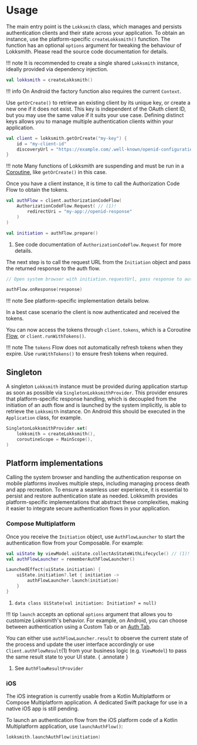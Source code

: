 # Usage

The main entry point is the `Lokksmith` class, which manages and persists authentication clients and
their state across your application. To obtain an instance, use the platform-specific
`createLokksmith()` function. The function has an optional `options` argument for tweaking the
behaviour of Lokksmith. Please read the source code documentation for details.

!!! note
    It is recommended to create a single shared `Lokksmith` instance, ideally provided via
    dependency injection.

```kotlin
val lokksmith = createLokksmith()
```

!!! info
    On Android the factory function also requires the current `Context`.

Use `getOrCreate()` to retrieve an existing client by its unique key, or create a new one if it does
not exist. This key is independent of the OAuth client ID, but you may use the same value if it
suits your use case. Defining distinct keys allows you to manage multiple authentication clients
within your application.

```kotlin
val client = lokksmith.getOrCreate("my-key") {
    id = "my-client-id"
    discoveryUrl = "https://example.com/.well-known/openid-configuration"
}
```

!!! note
    Many functions of Lokksmith are suspending and must be run in a [Coroutine](https://kotlinlang.org/docs/coroutines-overview.html),
    like `getOrCreate()` in this case.

Once you have a client instance, it is time to call the Authorization Code Flow to obtain the tokens.

```kotlin
val authFlow = client.authorizationCodeFlow(
    AuthorizationCodeFlow.Request( // (1)!
        redirectUri = "my-app://openid-response"
    )
)

val initiation = authFlow.prepare()
```

1. See code documentation of `AuthorizationCodeFlow.Request` for more details.

The next step is to call the request URL from the `Initiation` object and pass the returned response
to the auth flow.

```kotlin
// Open system browser with initiation.requestUrl, pass response to auth flow

authFlow.onResponse(response)
```

!!! note
    See platform-specific implementation details below.

In a best case scenario the client is now authenticated and received the tokens.

You can now access the tokens through `client.tokens`, which is a Coroutine [Flow](https://kotlinlang.org/docs/flow.html),
or `client.runWithTokens()`.

!!! note
    The `tokens` Flow does not automatically refresh tokens when they expire.
    Use `runWithTokens()` to ensure fresh tokens when required.

## Singleton

A singleton `Lokksmith` instance must be provided during application startup as soon as possible via 
`SingletonLokksmithProvider`. This provider ensures that platform-specific response handling, which
is decoupled from the initiation of an auth flow and is launched by the system implicitly, is able 
to retrieve the `Lokksmith` instance. On Android this should be executed in the `Application`
class, for example.

```kotlin
SingletonLokksmithProvider.set(
    lokksmith = createLokksmith(),
    coroutineScope = MainScope(),
)
```

## Platform implementations

Calling the system browser and handling the authentication response on mobile platforms involves
multiple steps, including managing process death and app recreation. To ensure a seamless user
experience, it is essential to persist and restore authentication state as needed. Lokksmith
provides platform-specific implementations that abstract these complexities, making it easier to
integrate secure authentication flows in your application.

### Compose Multiplatform

Once you receive the `Initiation` object, use `AuthFlowLauncher` to start the authentication flow
from your Composable. For example:

```kotlin
val uiState by viewModel.uiState.collectAsStateWithLifecycle() // (1)!
val authFlowLauncher = rememberAuthFlowLauncher()

LaunchedEffect(uiState.initiation) {
    uiState.initiation?.let { initiation ->
        authFlowLauncher.launch(initiation)    
    }
}
```

1. `data class UiState(val initiation: Initiation? = null)`

!!! tip
    `launch` accepts an optional `options` argument that allows you to customize Lokksmith's
    behavior. For example, on Android, you can choose between authentication using a Custom Tab or
    an [Auth Tab](https://developer.chrome.com/docs/android/custom-tabs/guide-auth-tab).

You can either use `authFlowLauncher.result` to observe the current state of the process and update
the user interface accordingly or use `Client.authFlowResult`(1) from your business logic
(e.g. `ViewModel`) to pass the same result state to your UI state.
{ .annotate }

1. See `AuthFlowResultProvider`

### iOS

The iOS integration is currently usable from a Kotlin Multiplatform or Compose Multiplatform
application. A dedicated Swift package for use in a native iOS app is still pending.

To launch an authentication flow from the iOS platform code of a Kotlin Multiplatform application,
use `launchAuthFlow()`:

```kotlin
lokksmith.launchAuthFlow(initiation)
```
